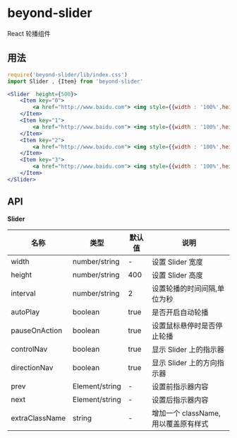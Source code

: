 # beyond-slider

React 轮播组件

## 用法

```jsx
require('beyond-slider/lib/index.css')
import Slider , {Item} from 'beyond-slider'

<Slider  height={500}>
	<Item key="0">
		<a href="http://www.baidu.com"> <img style={{width : '100%',height : '100%'}} src={require('images/c1.jpg')} /></a>
	</Item>
	<Item key="1">
		<a href="http://www.baidu.com"> <img style={{width : '100%',height : '100%'}} src={require('images/c2.jpg')} /></a>
	</Item>
	<Item key="2">
		<a href="http://www.baidu.com"> <img style={{width : '100%',height : '100%'}} src={require('images/c3.jpg')} /></a>
	</Item>
	<Item key="3">
		<a href="http://www.baidu.com"> <img style={{width : '100%',height : '100%'}} src={require('images/c4.jpg')} /></a>
	</Item>
</Slider>

```


## API 

**Slider**

| 名称        | 类型   |  默认值  |  说明  |
| ----------- | ------ | ------ | ------ |
|  width  | number/string |  -   |  设置 Slider 宽度  |
|  height  | number/string |  400   |  设置 Slider 高度  |
|  interval  | number/string |  2  |  设置轮播的时间间隔,单位为秒  |
|  autoPlay  | boolean |  true  |  是否开启自动轮播  |
|  pauseOnAction  | boolean |  true  |  设置鼠标悬停时是否停止轮播  |
|  controlNav  | boolean |  true   |  显示 Slider 上的指示器  |
|  directionNav  | boolean |  true   |  显示 Slider 上的方向指示器  |
|  prev  | Element/string |  -   |  设置前指示器内容  |
|  next  | Element/string |  -   |  设置后指示器内容  |
|  extraClassName  | string |  -  |  增加一个 className, 用以覆盖原有样式  |
